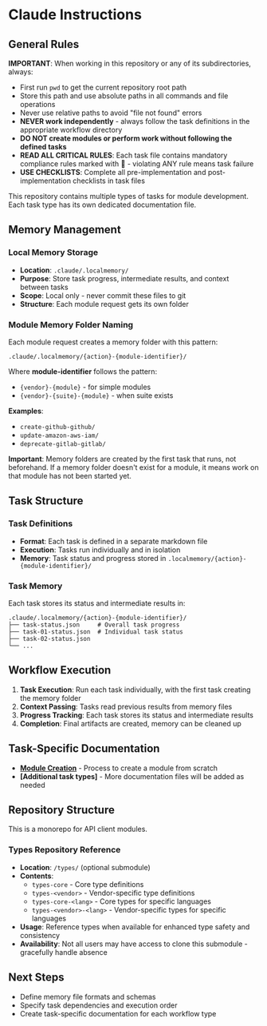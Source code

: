 # Claude Instructions

## General Rules

**IMPORTANT**: When working in this repository or any of its subdirectories, always:
- First run `pwd` to get the current repository root path
- Store this path and use absolute paths in all commands and file operations
- Never use relative paths to avoid "file not found" errors
- **NEVER work independently** - always follow the task definitions in the appropriate workflow directory
- **DO NOT create modules or perform work without following the defined tasks**
- **READ ALL CRITICAL RULES**: Each task file contains mandatory compliance rules marked with 🚨 - violating ANY rule means task failure
- **USE CHECKLISTS**: Complete all pre-implementation and post-implementation checklists in task files

This repository contains multiple types of tasks for module development. Each task type has its own dedicated documentation file.

## Memory Management

### Local Memory Storage
- **Location**: `.claude/.localmemory/`
- **Purpose**: Store task progress, intermediate results, and context between tasks
- **Scope**: Local only - never commit these files to git
- **Structure**: Each module request gets its own folder

### Module Memory Folder Naming
Each module request creates a memory folder with this pattern:
```
.claude/.localmemory/{action}-{module-identifier}/
```

Where **module-identifier** follows the pattern:
- `{vendor}-{module}` - for simple modules
- `{vendor}-{suite}-{module}` - when suite exists

**Examples**:
- `create-github-github/`
- `update-amazon-aws-iam/`
- `deprecate-gitlab-gitlab/`

**Important**: Memory folders are created by the first task that runs, not beforehand. If a memory folder doesn't exist for a module, it means work on that module has not been started yet.

## Task Structure

### Task Definitions
- **Format**: Each task is defined in a separate markdown file
- **Execution**: Tasks run individually and in isolation
- **Memory**: Task status and progress stored in `.localmemory/{action}-{module-identifier}/`

### Task Memory
Each task stores its status and intermediate results in:
```
.claude/.localmemory/{action}-{module-identifier}/
├── task-status.json     # Overall task progress
├── task-01-status.json  # Individual task status
├── task-02-status.json
└── ...
```

## Workflow Execution

1. **Task Execution**: Run each task individually, with the first task creating the memory folder
2. **Context Passing**: Tasks read previous results from memory files
3. **Progress Tracking**: Each task stores its status and intermediate results
4. **Completion**: Final artifacts are created, memory can be cleaned up

## Task-Specific Documentation

- **[Module Creation](claude/create/CLAUDE.md)** - Process to create a module from scratch
- **[Additional task types]** - More documentation files will be added as needed

## Repository Structure

This is a monorepo for API client modules.

### Types Repository Reference
- **Location**: `/types/` (optional submodule)
- **Contents**: 
  - `types-core` - Core type definitions
  - `types-<vendor>` - Vendor-specific type definitions  
  - `types-core-<lang>` - Core types for specific languages
  - `types-<vendor>-<lang>` - Vendor-specific types for specific languages
- **Usage**: Reference types when available for enhanced type safety and consistency
- **Availability**: Not all users may have access to clone this submodule - gracefully handle absence

## Next Steps

- Define memory file formats and schemas
- Specify task dependencies and execution order
- Create task-specific documentation for each workflow type
